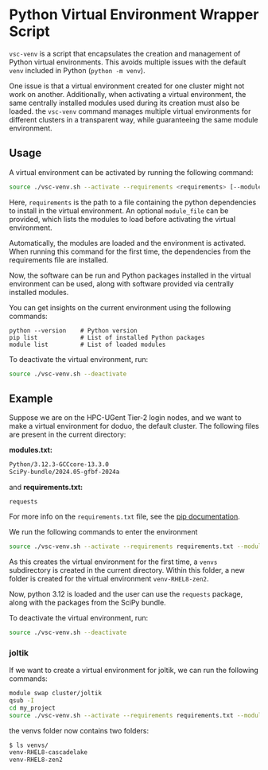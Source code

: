 # Python Virtual Environment Wrapper Script

`vsc-venv` is a script that encapsulates the creation and management of Python virtual environments. 
This avoids multiple issues with the default `venv` included in Python (`python -m venv`).


One issue is that a virtual environment created for one cluster might not work on another. 
Additionally, when activating a virtual environment, 
the same centrally installed modules used during its creation must also be loaded.
the `vsc-venv` command manages multiple virtual environments for different clusters in a transparent way, 
while guaranteeing the same module environment.

## Usage

A virtual environment can be activated by running the following command:

```bash
source ./vsc-venv.sh --activate --requirements <requirements> [--modules module_file]
```

Here, `requirements` is the path to a file containing the python dependencies to install in the virtual environment.
An optional `module_file` can be provided, which lists the modules to load before activating the virtual environment.

Automatically, the modules are loaded and the environment is activated. 
When running this command for the first time, the dependencies from the requirements file are installed.

Now, the software can be run and Python packages installed in the virtual environment can be used, along with software provided via centrally installed modules.

You can get insights on the current environment using the following commands:
```
python --version    # Python version
pip list            # List of installed Python packages
module list         # List of loaded modules
```

To deactivate the virtual environment, run:

```bash
source ./vsc-venv.sh --deactivate
```

## Example

Suppose we are on the HPC-UGent Tier-2 login nodes, and we want to make a virtual environment for doduo, the default cluster.
The following files are present in the current directory:

**modules.txt:**
```bash
Python/3.12.3-GCCcore-13.3.0
SciPy-bundle/2024.05-gfbf-2024a
```

and **requirements.txt:**
```
requests
```

For more info on the `requirements.txt` file, 
see the [pip documentation](https://pip.pypa.io/en/stable/reference/requirements-file-format/).

We run the following commands to enter the environment

```bash
source ./vsc-venv.sh --activate --requirements requirements.txt --modules modules.txt
```

As this creates the virtual environment for the first time, a `venvs` subdirectory is created in the current directory. 
Within this folder, a new folder is created for the virtual environment `venv-RHEL8-zen2`.

Now, python 3.12 is loaded and the user can use the `requests` package, along with the packages from the SciPy bundle.

To deactivate the virtual environment, run:

```bash
source ./vsc-venv.sh --deactivate
```

### joltik

If we want to create a virtual environment for joltik, we can run the following commands:

```bash
module swap cluster/joltik
qsub -I
cd my_project
source ./vsc-venv.sh --activate --requirements requirements.txt --modules modules.txt
```

the venvs folder now contains two folders:

```bash
$ ls venvs/
venv-RHEL8-cascadelake	
venv-RHEL8-zen2
```
